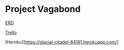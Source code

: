 # Project Vagabond

[ERD](https://creately.com/diagram/j9h67r3p1/l1CXyEMd6ZAqKw3juGrTYWYkwY%3D)

[Trello](https://trello.com/b/lmY9l02B)

[Heroku][https://glacial-citadel-84191.herokuapp.com/]